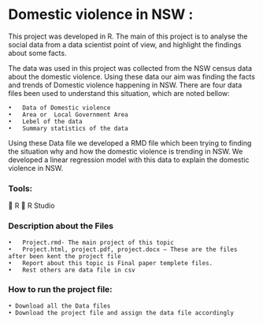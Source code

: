 
# Domestic violence in NSW :

This project was developed in R.  The main of this project is to analyse the social data from a data scientist point of view, and highlight the findings about some facts. 

The data was used in this project was collected from the NSW census data about the domestic violence. Using these data our aim was finding the facts and trends of Domestic violence happening in NSW.  There are four data files been used to understand this situation, which are noted bellow:

    •	Data of Domestic violence
    •	Area or  Local Government Area
    •	Lebel of the data
    •	Summary statistics of the data

Using these Data file we developed a RMD file which been trying to finding the situation why and how the domestic violence is trending in NSW. We developed a linear regression model with this data to explain the domestic violence in NSW. 

### Tools: 
	R
	R Studio

### Description about the Files
    •	Project.rmd- The main project of this topic
    •	Project.html, project.pdf, project.docx – These are the files after been kent the project file
    •	Report about this topic is Final paper templete files.
    •	Rest others are data file in csv


### How to run the project file:
    • Download all the Data files
    • Download the project file and assign the data file accordingly

